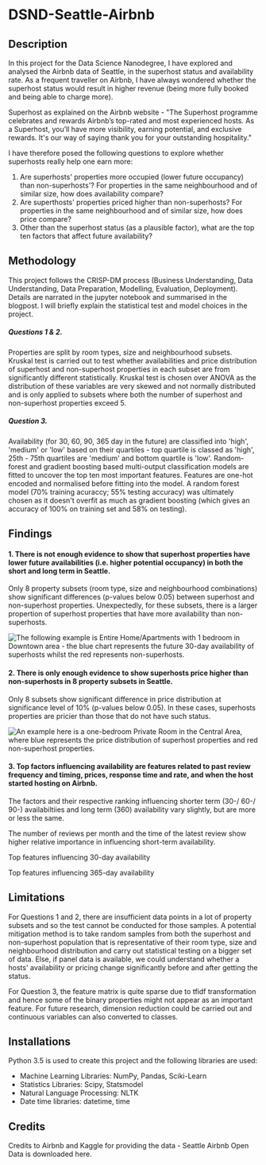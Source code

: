 # DSND-Seattle-Airbnb

## Description
In this project for the Data Science Nanodegree, I have explored and analysed the Airbnb data of Seattle, in the superhost status and availability rate. As a frequent traveller on Airbnb, I have always wondered whether the superhost status would result in higher revenue (being more fully booked and being able to charge more). 

Superhost as explained on the Airbnb website - "The Superhost programme celebrates and rewards Airbnb’s top-rated and most experienced hosts. As a Superhost, you’ll have more visibility, earning potential, and exclusive rewards. It's our way of saying thank you for your outstanding hospitality." 

I have therefore posed the following questions to explore whether superhosts really help one earn more:

1. Are superhosts' properties more occupied (lower future occupancy) than non-superhosts'? For properties in the same neighbourhood and of similar size, how does availability compare?
2. Are superthosts' properties priced higher than non-superhosts? For properties in the same neighbourhood and of similar size, how does price compare?
3. Other than the superhost status (as a plausible factor), what are the top ten factors that affect future availability?


## Methodology 
This project follows the CRISP-DM process (Business Understanding, Data Understanding, Data Preparation, Modelling, Evaluation, Deployment). Details are narrated in the jupyter notebook and summarised in the blogpost. I will briefly explain the statistical test and model choices in the project.

##### Questions 1 & 2. 
Properties are split by room types, size and neighbourhood subsets. Kruskal test is carried out to test whether availabilities and price  distribution of superhost and non-superhost properties in each subset are from significantly different statistically. Kruskal test is chosen over ANOVA as the distribution of these variables are very skewed and not normally distributed and is only applied to subsets where both the number of superhost and non-superhost properties exceed 5.

##### Question 3.
Availability (for 30, 60, 90, 365 day in the future) are classified into 'high', 'medium' or 'low' based on their quartiles - top quartile is classed as 'high', 25th - 75th quartiles are 'medium' and bottom quartile is 'low'. Random-forest and gradient boosting based multi-output classification models are fitted to uncover the top ten most important features. Features are one-hot encoded and normalised before fitting into the model. A random forest model (70% training acuraccy; 55% testing accuracy) was ultimately chosen as it doesn't overfit as much as gradient boosting (which gives an accuracy of 100% on training set and 58% on testing).


## Findings

#### 1. There is not enough evidence to show that superhost properties have lower future availabilities (i.e. higher potential occupancy) in both the short and long term in Seattle.

Only 8 property subsets (room type, size and neighbourhood combinations) show significant differences (p-values below 0.05) between superhost and non-superhost properties. Unexpectedly, for these subsets, there is a larger propertion of superhost properties that have more availability than non-superhosts. 

![The following example is Entire Home/Apartments with 1 bedroom in Downtown area - the blue chart represents the future 30-day availability of superhosts whilst the red represents non-superhosts.](https://raw.githubusercontent.com/username/projectname/branch/path/to/img.png)

#### 2. There is only enough evidence to show superhosts price higher than non-superhosts in 8 property subsets in Seattle.

Only 8 subsets show significant difference in price distribution at significance level of 10% (p-values below 0.05). In these cases, superhosts properties are pricier than those that do not have such status. 

![An example here is a one-bedroom Private Room in the Central Area, where blue represents the price distribution of superhost properties and red non-superhost properties.](https://raw.githubusercontent.com/username/projectname/branch/path/to/img.png)

#### 3. Top factors influencing availability are features related to past review frequency and timing, prices, response time and rate, and when the host started hosting on Airbnb.

The factors and their respective ranking influencing shorter term (30-/ 60-/ 90-) availabiltiies and long term (360) availability vary slightly, but are more or less the same. 

The number of reviews per month and the time of the latest review show higher relative importance in influencing short-term availability.

Top features influencing 30-day availability


Top features influencing 365-day availability


## Limitations
For Questions 1 and 2, there are insufficient data points in a lot of property subsets and so the test cannot be conducted for those samples. A potential mitigation method is to take random samples from both the superhost and non-superhost population that is representative of their room type, size and neighbourhood distribution and carry out statistical testing on a bigger set of data. Else, if panel data is available, we could understand whether a hosts' availability or pricing change significantly before and after getting the status.

For Question 3, the feature matrix is quite sparse due to tfidf transformation and hence some of the binary properties might not appear as an important feature. For future research, dimension reduction could be carried out and continuous variables can also converted to classes.



## Installations
Python 3.5 is used to create this project and the following libraries are used:

- Machine Learning Libraries: NumPy, Pandas, Sciki-Learn
- Statistics Libraries: Scipy, Statsmodel
- Natural Language Processing: NLTK
- Date time libraries: datetime, time


## Credits
Credits to Airbnb and Kaggle for providing the data - Seattle Airbnb Open Data is downloaded here.
